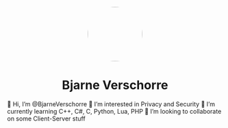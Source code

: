 <p align="center">
    <img style="border-radius: 100px" width="128" height="128" src="https://avatars.githubusercontent.com/u/83133360?v=4">
</p>

<h1 align="center">Bjarne Verschorre</h1>
👋 Hi, I’m @BjarneVerschorre
👀 I’m interested in Privacy and Security
🌱 I’m currently learning C++, C#, C, Python, Lua, PHP
💞️ I’m looking to collaborate on some Client-Server stuff
